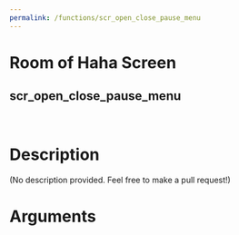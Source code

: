 ```yaml
---
permalink: /functions/scr_open_close_pause_menu
---
```

# Room of Haha Screen  
## scr_open_close_pause_menu  
&nbsp;  
# Description  
(No description provided. Feel free to make a pull request!) 
&nbsp;  
# Arguments


